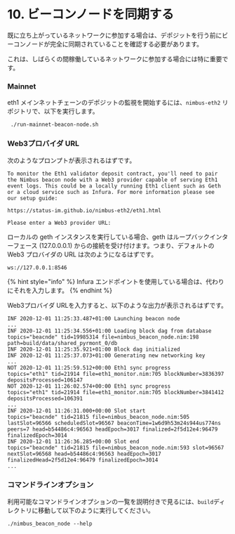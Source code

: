 # 10. ビーコンノードを同期する

既に立ち上がっているネットワークに参加する場合は、デポジットを行う前にビーコンノードが完全に同期されていることを確認する必要があります。

これは、しばらくの間稼働しているネットワークに参加する場合には特に重要です。

### Mainnet

eth1 メインネットチェーンのデポジットの監視を開始するには、`nimbus-eth2` リポジトリで、以下を実行します。

```text
 ./run-mainnet-beacon-node.sh
```

### Web3プロバイダ URL

次のようなプロンプトが表示されるはずです。

```text
To monitor the Eth1 validator deposit contract, you'll need to pair
the Nimbus beacon node with a Web3 provider capable of serving Eth1
event logs. This could be a locally running Eth1 client such as Geth
or a cloud service such as Infura. For more information please see
our setup guide:

https://status-im.github.io/nimbus-eth2/eth1.html

Please enter a Web3 provider URL:
```

ローカルの geth インスタンスを実行している場合、geth はループバックインターフェース \(127.0.0.0.1\) からの接続を受け付けます。つまり、デフォルトの Web3 プロバイダの URL は次のようになるはずです。

```text
ws://127.0.0.1:8546
```

{% hint style="info" %}
Infura エンドポイントを使用している場合は、代わりにそれを入力します。
{% endhint %}

Web3プロバイダ URLを入力すると、以下のような出力が表示されるはずです。

```text
INF 2020-12-01 11:25:33.487+01:00 Launching beacon node
...
INF 2020-12-01 11:25:34.556+01:00 Loading block dag from database            topics="beacnde" tid=19985314 file=nimbus_beacon_node.nim:198 path=build/data/shared_pyrmont_0/db
INF 2020-12-01 11:25:35.921+01:00 Block dag initialized
INF 2020-12-01 11:25:37.073+01:00 Generating new networking key
...
NOT 2020-12-01 11:25:59.512+00:00 Eth1 sync progress                         topics="eth1" tid=21914 file=eth1_monitor.nim:705 blockNumber=3836397 depositsProcessed=106147
NOT 2020-12-01 11:26:02.574+00:00 Eth1 sync progress                         topics="eth1" tid=21914 file=eth1_monitor.nim:705 blockNumber=3841412 depositsProcessed=106391
...
INF 2020-12-01 11:26:31.000+00:00 Slot start                                 topics="beacnde" tid=21815 file=nimbus_beacon_node.nim:505 lastSlot=96566 scheduledSlot=96567 beaconTime=1w6d9h53m24s944us774ns peers=7 head=b54486c4:96563 headEpoch=3017 finalized=2f5d12e4:96479 finalizedEpoch=3014
INF 2020-12-01 11:26:36.285+00:00 Slot end                                   topics="beacnde" tid=21815 file=nimbus_beacon_node.nim:593 slot=96567 nextSlot=96568 head=b54486c4:96563 headEpoch=3017 finalizedHead=2f5d12e4:96479 finalizedEpoch=3014
...
```

### コマンドラインオプション

利用可能なコマンドラインオプションの一覧を説明付きで見るには、`build`ディレクトリに移動して以下のように実行してください。

```text
./nimbus_beacon_node --help
```




